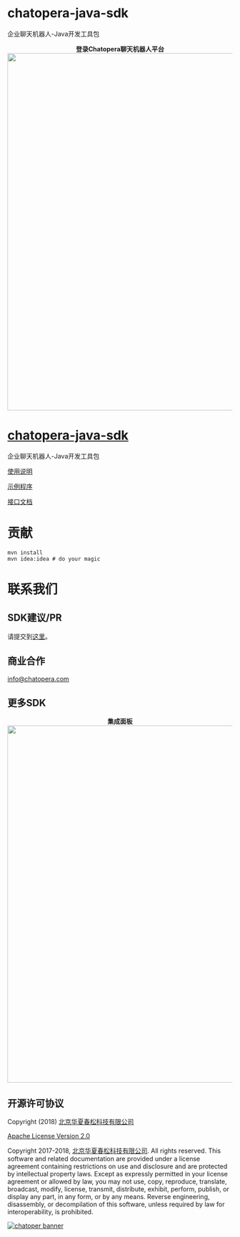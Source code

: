 # chatopera-java-sdk
企业聊天机器人-Java开发工具包


<p align="center">
  <b>登录Chatopera聊天机器人平台</b><br>
  <a href="http://bot.chatopera.com/" target="_blank">
      <img src="https://user-images.githubusercontent.com/3538629/48039685-e35fcc00-e1b0-11e8-81a9-f26d744fcd1d.png" width="800">
  </a>
</p>

  
# [chatopera-java-sdk](https://github.com/chatopera/chatopera-java-sdk)
企业聊天机器人-Java开发工具包

[使用说明](https://github.com/chatopera/chatopera-sample-java/wiki)

[示例程序](https://github.com/chatopera/chatopera-sample-java)

[接口文档](https://chatopera.github.io/chatopera-sample-java/)


# 贡献

```
mvn install
mvn idea:idea # do your magic
```

# 联系我们

## SDK建议/PR

请提交到[这里](https://github.com/chatopera/chatopera-sample-java/issues)。

## 商业合作

<a href="mailto:info@chatopera.com?subject=Chatopera%20Java%20SDK">
info@chatopera.com
</a>


## 更多SDK

<p align="center">
  <b>集成面板</b><br>
  <a href="http://bot.chatopera.com/" target="_blank">
      <img src="https://user-images.githubusercontent.com/3538629/48044669-1e212e80-e1c8-11e8-918c-8e6fdf4e95c0.png" width="800">
  </a>
</p>

## 开源许可协议

Copyright (2018) [北京华夏春松科技有限公司](https://www.chatopera.com/)

[Apache License Version 2.0](./LICENSE)

Copyright 2017-2018, [北京华夏春松科技有限公司](https://www.chatopera.com/). All rights reserved. This software and related documentation are provided under a license agreement containing restrictions on use and disclosure and are protected by intellectual property laws. Except as expressly permitted in your license agreement or allowed by law, you may not use, copy, reproduce, translate, broadcast, modify, license, transmit, distribute, exhibit, perform, publish, or display any part, in any form, or by any means. Reverse engineering, disassembly, or decompilation of this software, unless required by law for interoperability, is prohibited.

[![chatoper banner][co-banner-image]][co-url]

[co-banner-image]: https://user-images.githubusercontent.com/3538629/42383104-da925942-8168-11e8-8195-868d5fcec170.png
[co-url]: https://www.chatopera.com
